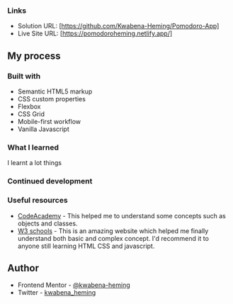 ### Links

- Solution URL: [https://github.com/Kwabena-Heming/Pomodoro-App]
- Live Site URL: [https://pomodoroheming.netlify.app/]

## My process

### Built with

- Semantic HTML5 markup
- CSS custom properties
- Flexbox
- CSS Grid
- Mobile-first workflow
- Vanilla Javascript


### What I learned

I learnt a lot things


### Continued development



### Useful resources

- [CodeAcademy](https://www.codecademy.com/learn/comprehensive-javascript) - This helped me to understand some concepts such as objects and classes. 
- [W3 schools](https://www.w3schools.com/) - This is an amazing website which helped me finally understand both basic and complex concept. I'd recommend it to anyone still learning HTML CSS and javascript.

## Author

- Frontend Mentor - [@kwabena-heming](https://www.frontendmentor.io/profile/Kwabena-Heming)
- Twitter - [kwabena_heming](https://www.twitter.com/kwabena_heming)




